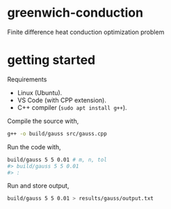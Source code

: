 # greenwich-conduction

Finite difference heat conduction optimization problem

# getting started

Requirements

-   Linux (Ubuntu).
-   VS Code (with CPP extension).
-   C++ compiler (`sudo apt install g++`).

Compile the source with,

```sh
g++ -o build/gauss src/gauss.cpp
```

Run the code with,

```sh
build/gauss 5 5 0.01 # m, n, tol
#> build/gauss 5 5 0.01
#> :
```

Run and store output,

```sh
build/gauss 5 5 0.01 > results/gauss/output.txt
```